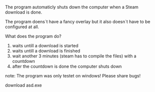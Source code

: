 The program automaticly shuts down the computer when a Steam download is done.

The program doens´t have a fancy overlay but it also doesn´t have to be configured at all.

What does the program do?
1. waits untill a download is started
2. waits untill a download is finished
3. wait another 3 minutes (steam has to compile the files) with a countdown
4. after the countdown is done the computer shuts down

note:
The program was only testet on windows!
Please share bugs!

download asd.exe
